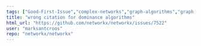 ```yaml
---
tags: ["Good-First-Issue","complex-networks","graph-algorithms","graph-analysis","graph-generation","graph-theory","graph-visualization","python","spec-0","spec-1","spec-4"]
title: "wrong citation for dominance algorithms"
html_url: "https://github.com/networkx/networkx/issues/7522"
user: "marksantcroos"
repo: "networkx/networkx"
---
```


